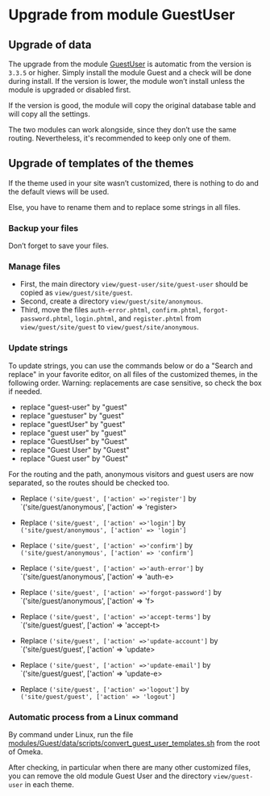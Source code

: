 Upgrade from module GuestUser
=============================

## Upgrade of data

The upgrade from the module [GuestUser] is automatic from the version is `3.3.5`
or higher. Simply install the module Guest and a check will be done during
install. If the version is lower, the module won’t install unless the module is
upgraded or disabled first.

If the version is good, the module will copy the original database table and
will copy all the settings.

The two modules can work alongside, since they don’t use the same routing.
Nevertheless, it's recommended to keep only one of them.

## Upgrade of templates of the themes

If the theme used in your site wasn’t customized, there is nothing to do and the
default views will be used.

Else, you have to rename them and to replace some strings in all files.

### Backup your files

Don’t forget to save your files.

### Manage files

- First, the main directory `view/guest-user/site/guest-user` should be copied
  as `view/guest/site/guest`.
- Second, create a directory `view/guest/site/anonymous`.
- Third, move the files `auth-error.phtml`, `confirm.phtml`, `forgot-password.phtml`,
  `login.phtml`, and `register.phtml` from `view/guest/site/guest` to `view/guest/site/anonymous`.

### Update strings

To update strings, you can use the commands below or do a "Search and replace"
in your favorite editor, on all files of the customized themes, in the following
order.
Warning: replacements are case sensitive, so check the box if needed.

- replace "guest-user" by "guest"
- replace "guestuser" by "guest"
- replace "guestUser" by "guest"
- replace "guest user" by "guest"
- replace "GuestUser" by "Guest"
- replace "Guest User" by "Guest"
- replace "Guest user" by "Guest"

For the routing and the path, anonymous visitors and guest users are now
separated, so the routes should be checked too.

- Replace `('site/guest', ['action' =>'register']` by `('site/guest/anonymous', ['action' => 'register>
- Replace `('site/guest', ['action' =>'login']` by `('site/guest/anonymous', ['action' => 'login']`
- Replace `('site/guest', ['action' =>'confirm']` by `('site/guest/anonymous', ['action' => 'confirm']`
- Replace `('site/guest', ['action' =>'auth-error']` by `('site/guest/anonymous', ['action' => 'auth-e>
- Replace `('site/guest', ['action' =>'forgot-password']` by `('site/guest/anonymous', ['action' => 'f>

- Replace `('site/guest', ['action' =>'accept-terms']` by `('site/guest/guest', ['action' => 'accept-t>
- Replace `('site/guest', ['action' =>'update-account']` by `('site/guest/guest', ['action' => 'update>
- Replace `('site/guest', ['action' =>'update-email']` by `('site/guest/guest', ['action' => 'update-e>
- Replace `('site/guest', ['action' =>'logout']` by `('site/guest/guest', ['action' => 'logout']`

### Automatic process from a Linux command

By command under Linux, run the file [modules/Guest/data/scripts/convert_guest_user_templates.sh]
from the root of Omeka.

After checking, in particular when there are many other customized files, you
can remove the old module Guest User and the directory `view/guest-user` in each
theme.


[GuestUser]: https://github.com/biblibre/omeka-s-module-Guest
[modules/Guest/data/scripts/convert_guest_user_templates.sh]: https://gitlab.com/Daniel-KM/Omeka-S-module-Guest/blob/master/data/scripts/convert_guest_user_templates.sh
